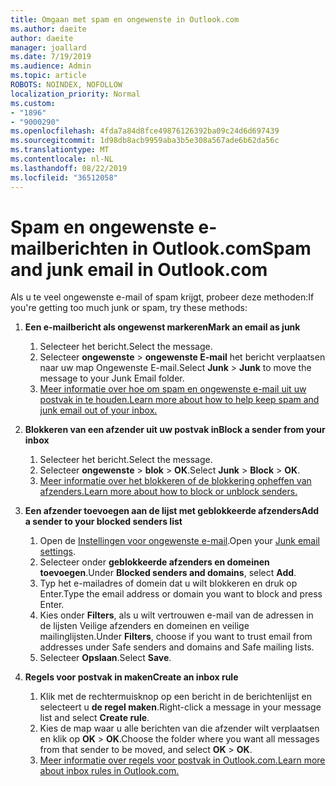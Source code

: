 ```yaml
---
title: Omgaan met spam en ongewenste in Outlook.com
ms.author: daeite
author: daeite
manager: joallard
ms.date: 7/19/2019
ms.audience: Admin
ms.topic: article
ROBOTS: NOINDEX, NOFOLLOW
localization_priority: Normal
ms.custom:
- "1896"
- "9000290"
ms.openlocfilehash: 4fda7a84d8fce49876126392ba09c24d6d697439
ms.sourcegitcommit: 1d98db8acb9959aba3b5e308a567ade6b62da56c
ms.translationtype: MT
ms.contentlocale: nl-NL
ms.lasthandoff: 08/22/2019
ms.locfileid: "36512058"
---
```

# <a name="spam-and-junk-email-in-outlookcom"></a><span data-ttu-id="cff4f-102">Spam en ongewenste e-mailberichten in Outlook.com</span><span class="sxs-lookup"><span data-stu-id="cff4f-102">Spam and junk email in Outlook.com</span></span>

<span data-ttu-id="cff4f-103">Als u te veel ongewenste e-mail of spam krijgt, probeer deze methoden:</span><span class="sxs-lookup"><span data-stu-id="cff4f-103">If you're getting too much junk or spam, try these methods:</span></span>

1. <span data-ttu-id="cff4f-104">**Een e-mailbericht als ongewenst markeren**</span><span class="sxs-lookup"><span data-stu-id="cff4f-104">**Mark an email as junk**</span></span>
    1. <span data-ttu-id="cff4f-105">Selecteer het bericht.</span><span class="sxs-lookup"><span data-stu-id="cff4f-105">Select the message.</span></span>
    1. <span data-ttu-id="cff4f-106">Selecteer **ongewenste** > **ongewenste E-mail** het bericht verplaatsen naar uw map Ongewenste E-mail.</span><span class="sxs-lookup"><span data-stu-id="cff4f-106">Select **Junk** > **Junk** to move the message to your Junk Email folder.</span></span>
    1. [<span data-ttu-id="cff4f-107">Meer informatie over hoe om spam en ongewenste e-mail uit uw postvak in te houden.</span><span class="sxs-lookup"><span data-stu-id="cff4f-107">Learn more about how to help keep spam and junk email out of your inbox.</span></span>](https://support.office.com/article/a3ece97b-82f8-4a5e-9ac3-e92fa6427ae4?wt.mc_id=Office_Outlook_com_Alchemy)

1. <span data-ttu-id="cff4f-108">**Blokkeren van een afzender uit uw postvak in**</span><span class="sxs-lookup"><span data-stu-id="cff4f-108">**Block a sender from your inbox**</span></span>
    1. <span data-ttu-id="cff4f-109">Selecteer het bericht.</span><span class="sxs-lookup"><span data-stu-id="cff4f-109">Select the message.</span></span>
    1. <span data-ttu-id="cff4f-110">Selecteer **ongewenste** > **blok** > **OK**.</span><span class="sxs-lookup"><span data-stu-id="cff4f-110">Select **Junk** > **Block** > **OK**.</span></span>
    1. [<span data-ttu-id="cff4f-111">Meer informatie over het blokkeren of de blokkering opheffen van afzenders.</span><span class="sxs-lookup"><span data-stu-id="cff4f-111">Learn more about how to block or unblock senders.</span></span>](https://support.office.com/article/afba1c94-77bb-4f50-8b85-057cf52f4d5e?wt.mc_id=Office_Outlook_com_Alchemy)

1. <span data-ttu-id="cff4f-112">**Een afzender toevoegen aan de lijst met geblokkeerde afzenders**</span><span class="sxs-lookup"><span data-stu-id="cff4f-112">**Add a sender to your blocked senders list**</span></span>
    1. <span data-ttu-id="cff4f-113">Open de [Instellingen voor ongewenste e-mail](https://outlook.live.com/mail/options/mail/junkEmail/blockedSendersAndDomainsV2).</span><span class="sxs-lookup"><span data-stu-id="cff4f-113">Open your [Junk email settings](https://outlook.live.com/mail/options/mail/junkEmail/blockedSendersAndDomainsV2).</span></span>
    1. <span data-ttu-id="cff4f-114">Selecteer onder **geblokkeerde afzenders en domeinen** **toevoegen**.</span><span class="sxs-lookup"><span data-stu-id="cff4f-114">Under **Blocked senders and domains**, select **Add**.</span></span>
    1. <span data-ttu-id="cff4f-115">Typ het e-mailadres of domein dat u wilt blokkeren en druk op Enter.</span><span class="sxs-lookup"><span data-stu-id="cff4f-115">Type the email address or domain you want to block and press Enter.</span></span>
    1. <span data-ttu-id="cff4f-116">Kies onder **Filters**, als u wilt vertrouwen e-mail van de adressen in de lijsten Veilige afzenders en domeinen en veilige mailinglijsten.</span><span class="sxs-lookup"><span data-stu-id="cff4f-116">Under **Filters**, choose if you want to trust email from addresses under Safe senders and domains and Safe mailing lists.</span></span>
    1. <span data-ttu-id="cff4f-117">Selecteer **Opslaan**.</span><span class="sxs-lookup"><span data-stu-id="cff4f-117">Select **Save**.</span></span>

1. <span data-ttu-id="cff4f-118">**Regels voor postvak in maken**</span><span class="sxs-lookup"><span data-stu-id="cff4f-118">**Create an inbox rule**</span></span>
    1. <span data-ttu-id="cff4f-119">Klik met de rechtermuisknop op een bericht in de berichtenlijst en selecteert u **de regel maken**.</span><span class="sxs-lookup"><span data-stu-id="cff4f-119">Right-click a message in your message list and select **Create rule**.</span></span>
    1. <span data-ttu-id="cff4f-120">Kies de map waar u alle berichten van die afzender wilt verplaatsen en klik op **OK** > **OK**.</span><span class="sxs-lookup"><span data-stu-id="cff4f-120">Choose the folder where you want all messages from that sender to be moved, and select **OK** > **OK**.</span></span>
    1. [<span data-ttu-id="cff4f-121">Meer informatie over regels voor postvak in Outlook.com.</span><span class="sxs-lookup"><span data-stu-id="cff4f-121">Learn more about inbox rules in Outlook.com.</span></span>](https://support.office.com/article/4b094371-a5d7-49bd-8b1b-4e4896a7cc5d?wt.mc_id=Office_Outlook_com_Alchemy)